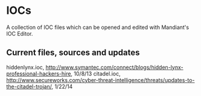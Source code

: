 IOCs
=====

A collection of IOC files which can be opened and edited with Mandiant's IOC Editor.

Current files, sources and updates
-----
hiddenlynx.ioc, http://www.symantec.com/connect/blogs/hidden-lynx-professional-hackers-hire, 10/8/13
citadel.ioc, http://www.secureworks.com/cyber-threat-intelligence/threats/updates-to-the-citadel-trojan/, 1/22/14
